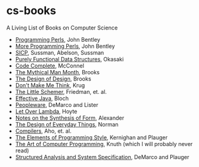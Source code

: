 # cs-books
A Living List of Books on Computer Science

 - [Programming Perls](http://www.amazon.com/Programming-Pearls-2nd-Jon-Bentley/dp/0201657880/ref=sr_1_1?ie=UTF8&qid=1460571834&sr=8-1&keywords=programming+perls), John Bentley
 - [More Programming Perls](http://www.amazon.com/More-Programming-Pearls-Confessions-Coder/dp/0201118890/ref=pd_sim_14_2?ie=UTF8&dpID=51CqY6KgUNL&dpSrc=sims&preST=_AC_UL160_SR108%2C160_&refRID=15RSR83ZHADTG25PMMW0), John Bentley
 - [SICP](http://www.amazon.com/Structure-Interpretation-Computer-Programs-Engineering/dp/0262510871/ref=sr_1_1?ie=UTF8&qid=1460571909&sr=8-1&keywords=sicp), Sussman, Abelson, Sussman
 - [Purely Functional Data Structures](http://www.amazon.com/Purely-Functional-Structures-Chris-Okasaki/dp/0521663504/ref=pd_sim_14_5?ie=UTF8&dpID=41XlPaC%2BZqL&dpSrc=sims&preST=_AC_UL160_SR105%2C160_&refRID=1EAV5RCY7SA6TW50Q558), Okasaki
 - [Code Complete](http://www.amazon.com/Code-Complete-Practical-Handbook-Construction/dp/0735619670/ref=sr_1_6?ie=UTF8&qid=1460571909&sr=8-6&keywords=sicp), McConnel
 - [The Mythical Man Month](http://www.amazon.com/The-Mythical-Man-Month-Engineering-Anniversary/dp/0201835959/ref=pd_sim_14_5?ie=UTF8&dpID=51XnDL5KC%2BL&dpSrc=sims&preST=_AC_UL160_SR108%2C160_&refRID=0GCY0WG4R2T3KAHF03BA), Brooks
 - [The Design of Design](http://www.amazon.com/The-Design-Essays-Computer-Scientist/dp/0201362988/ref=pd_sim_14_28?ie=UTF8&dpID=51jFGWmLLHL&dpSrc=sims&preST=_AC_UL160_SR106%2C160_&refRID=00N6B40SYX1M55NJD5N8), Brooks
 - [Don't Make Me Think](http://www.amazon.com/Dont-Make-Think-Revisited-Usability/dp/0321965515/ref=sr_1_1?s=books&ie=UTF8&qid=1460572124&sr=1-1&keywords=Don%27t+Make+me+Think), Krug
 - [The Little Schemer](http://www.amazon.com/The-Little-Schemer-4th-Edition/dp/0262560992/ref=pd_sim_14_3?ie=UTF8&dpID=41vFTwjzvbL&dpSrc=sims&preST=_AC_UL160_SR119%2C160_&refRID=00GHCJEVPANTHQ8D2T12), Friedman, et. al.
 - [Effective Java](http://www.amazon.com/Effective-Java-Edition-Joshua-Bloch/dp/0321356683/ref=pd_sim_14_34?ie=UTF8&dpID=51%2BQT0CAoEL&dpSrc=sims&preST=_AC_UL160_SR124%2C160_&refRID=00N6B40SYX1M55NJD5N8), Bloch
 - [Peopleware](http://www.amazon.com/Peopleware-Productive-Projects-Teams-Edition/dp/0321934113/ref=pd_sim_14_6?ie=UTF8&dpID=51ppX3F3ScL&dpSrc=sims&preST=_AC_UL160_SR110%2C160_&refRID=0GCY0WG4R2T3KAHF03BA), DeMarco and Lister
 - [Let Over Lambda](http://www.amazon.com/Let-Over-Lambda-Doug-Hoyte/dp/1435712757/ref=pd_sim_14_14?ie=UTF8&dpID=41rpu2m9vkL&dpSrc=sims&preST=_AC_UL160_SR107%2C160_&refRID=01EM00N6Y1ZN4KCEWQMS), Hoyte
 - [Notes on the Synthesis of Form](http://www.amazon.com/Notes-Synthesis-Form-Harvard-Paperbacks/dp/0674627512/ref=pd_sim_14_8?ie=UTF8&dpID=41PO1bThFJL&dpSrc=sims&preST=_AC_UL160_SR97%2C160_&refRID=1YDC3GWZMH89WCNBK58T), Alexander
 - [The Design of Everyday Things](http://www.amazon.com/The-Design-Everyday-Things-Expanded/dp/0465050654/ref=pd_sim_14_9?ie=UTF8&dpID=417eQ5d7FiL&dpSrc=sims&preST=_AC_UL160_SR104%2C160_&refRID=1YDC3GWZMH89WCNBK58T), Norman
 - [Compilers](http://www.amazon.com/Compilers-Principles-Techniques-Alfred-Aho/dp/0201100886/ref=pd_sim_14_27?ie=UTF8&dpID=51FWXX9KWVL&dpSrc=sims&preST=_AC_UL160_SR124%2C160_&refRID=01EM00N6Y1ZN4KCEWQMS), Aho, et. al.
 - [The Elements of Programming Style](http://www.amazon.com/The-Elements-Programming-Style-Edition/dp/0070342075/ref=pd_sim_14_70?ie=UTF8&dpID=41VJV7S2JDL&dpSrc=sims&preST=_AC_UL160_SR105%2C160_&refRID=01EM00N6Y1ZN4KCEWQMS), Kernighan and Plauger
 - [The Art of Computer Programming](http://www.amazon.com/Computer-Programming-Volumes-1-4A-Boxed/dp/0321751043/ref=pd_sim_14_71?ie=UTF8&dpID=41gCSRxxVeL&dpSrc=sims&preST=_AC_UL160_SR160%2C160_&refRID=01EM00N6Y1ZN4KCEWQMS), Knuth (which I will probably never read)
 - [Structured Analysis and System Specification](http://www.amazon.com/Structured-Analysis-System-Specification-DeMarco/dp/0138543801/ref=sr_1_3?s=books&ie=UTF8&qid=1460572877&sr=1-3), DeMarco and Plauger
